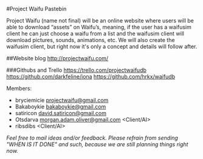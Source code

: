 #Project Waifu Pastebin

Project Waifu (name not final) will be an online website where users will be able to download “assets” on Waifu’s, meaning, if the user has a waifusim client he can just choose a waifu from a list and the waifusim client will download pictures, sounds, animations, etc.
We will also create the waifusim client, but right now it's only a concept and details will follow after.

##Website blog
http://projectwaifu.com/

###Githubs and Trello
https://trello.com/projectwaifudb 
https://github.com/darkfeline/iona 
https://github.com/hrkx/waifudb 

Members:

* bryciemicie <projectwaifu@gmail.com> <Project Manager>
* Bakaboykie <bakaboykie@gmail.com> <Database Designer>
* satiricon <david.satiricon@gmail.com> <Web Developer>
* Otsdarva <morgan.adam.oliver@gmail.com> <Client/AI>
* ribsdibs <Client/AI>

*Feel free to mail ideas and/or feedback. Please refrain from sending "WHEN IS IT DONE" and such, because we are still planning things right now.*
